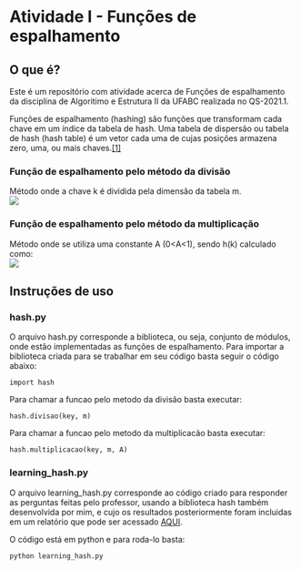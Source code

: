 # Atividade I - Funções de espalhamento

## O que é?
Este é um repositório com atividade acerca de Funções de espalhamento da disciplina de Algoritimo e Estrutura II da UFABC realizada no QS-2021.1.

Funções de espalhamento (hashing) sâo funções que transformam cada chave em um índice da tabela de hash. Uma tabela de dispersão ou tabela de hash (hash table) é um vetor cada uma de cujas posições armazena zero, uma, ou mais chaves.[[1]](https://www.ime.usp.br/~pf/estruturas-de-dados/aulas/st-hash.html)

### Função de espalhamento pelo método da divisão
Método onde a chave k é dividida pela dimensão da tabela m.
<br>
<img src="https://render.githubusercontent.com/render/math?math=h(k)=k mod m">


### Função de espalhamento pelo método da multiplicação
Método onde se utiliza uma constante A (0<A<1), sendo h(k) calculado como:
<br>
<img src="https://render.githubusercontent.com/render/math?math=h(k)=[m(kA mod 1)]">





## Instruções de uso
### hash.py
O arquivo hash.py corresponde a biblioteca, ou seja, conjunto de módulos, onde estâo implementadas as funções de espalhamento. Para importar a biblioteca criada para se trabalhar em seu código basta seguir o código abaixo:

```
import hash
```

Para chamar a funcao pelo metodo da divisão basta executar:
```
hash.divisao(key, m)
```

Para chamar a funcao pelo metodo da multiplicacão basta executar:
```
hash.multiplicacao(key, m, A)
```

### learning_hash.py
O arquivo learning_hash.py corresponde ao código criado para responder as perguntas feitas pelo professor, usando a biblioteca hash também desenvolvida por mim, e cujo os resultados posteriormente foram incluidas em um relatório que pode ser acessado [AQUI](https://docs.google.com/document/d/100QqMHkSji9Jkb8Nku1qLeqLMLWXNBz7aJyOSlYrQVk/edit?usp=sharing).

O código está em python e para roda-lo basta:
```
python learning_hash.py
```